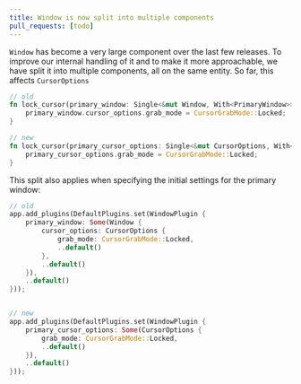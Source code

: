 ```yaml
---
title: Window is now split into multiple components
pull_requests: [todo]
---
```


`Window` has become a very large component over the last few releases. To improve our internal handling of it and to make it more approachable, we
have split it into multiple components, all on the same entity. So far, this affects `CursorOptions`

```rust
// old
fn lock_cursor(primary_window: Single<&mut Window, With<PrimaryWindow>>) {
    primary_window.cursor_options.grab_mode = CursorGrabMode::Locked;
}

// new
fn lock_cursor(primary_cursor_options: Single<&mut CursorOptions, With<PrimaryWindow>>) {
    primary_cursor_options.grab_mode = CursorGrabMode::Locked;
}
```

This split also applies when specifying the initial settings for the primary window:

```rust
// old
app.add_plugins(DefaultPlugins.set(WindowPlugin {
    primary_window: Some(Window {
        cursor_options: CursorOptions {
            grab_mode: CursorGrabMode::Locked,
            ..default()
        },
        ..default()
    }),
    ..default()
}));


// new
app.add_plugins(DefaultPlugins.set(WindowPlugin {
    primary_cursor_options: Some(CursorOptions {
        grab_mode: CursorGrabMode::Locked,
        ..default()
    }),
    ..default()
}));

```
